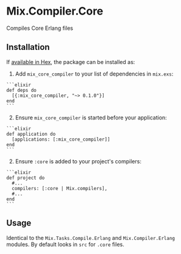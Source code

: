 # Mix.Compiler.Core

Compiles Core Erlang files

## Installation

If [available in Hex](https://hex.pm/docs/publish), the package can be installed as:

  1. Add `mix_core_compiler` to your list of dependencies in `mix.exs`:

    ```elixir
    def deps do
      [{:mix_core_compiler, "~> 0.1.0"}]
    end
    ```

  2. Ensure `mix_core_compiler` is started before your application:

    ```elixir
    def application do
      [applications: [:mix_core_compiler]]
    end
    ```

  2. Ensure `:core` is added to your project's compilers:

    ```elixir
    def project do
      #...
      compilers: [:core | Mix.compilers],
      #...
    end
    ```

## Usage

Identical to the `Mix.Tasks.Compile.Erlang` and `Mix.Compiler.Erlang` modules. By default looks in `src` for `.core` files.
